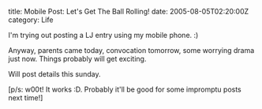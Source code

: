 title: Mobile Post: Let's Get The Ball Rolling!
date: 2005-08-05T02:20:00Z
category: Life

I'm trying out posting a LJ entry using my mobile phone. :)

Anyway, parents came today, convocation tomorrow, some worrying drama just now. Things probably will get exciting.

Will post details this sunday.

[p/s: w00t! It works :D. Probably it'll be good for some impromptu posts next time!]
